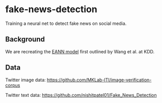 # fake-news-detection
Training a neural net to detect fake news on social media.

## Background
We are recreating the [EANN model](https://doi.org/10.1145/3219819.3219903) first outlined by Wang et al. at KDD.

## Data
Twitter image data: https://github.com/MKLab-ITI/image-verification-corpus

Twitter text data: https://github.com/nishitpatel01/Fake_News_Detection
